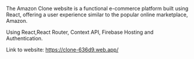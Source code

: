 The Amazon Clone website is a functional e-commerce platform built using React, offering a user experience similar to the popular online marketplace, Amazon.

Using React,React Router, Context API, Firebase Hosting and Authentication.

Link to website: https://clone-636d9.web.app/
